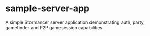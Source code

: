 # sample-server-app
A simple Stormancer server application demonstrating auth, party, gamefinder and P2P gamesession capabilities
